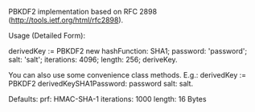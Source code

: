 PBKDF2 implementation based on RFC 2898 (http://tools.ietf.org/html/rfc2898).

Usage (Detailed Form):

derivedKey := PBKDF2 new
		hashFunction: SHA1;
		password: 'password';
		salt: 'salt';
		iterations: 4096;
		length: 256;
		deriveKey.
		
You can also use some convenience class methods. E.g.:
 derivedKey := PBKDF2 derivedKeySHA1Password: password salt: salt.

Defaults:
	prf: HMAC-SHA-1
	iterations: 1000
	length: 16 Bytes
	

